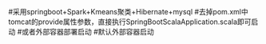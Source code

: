 #采用springboot+Spark+Kmeans聚类+Hibernate+mysql
#去掉pom.xml中tomcat的provide属性参数，直接执行SpringBootScalaApplication.scala即可启动
#或者外部容器部署启动
#默认外部容器启动
